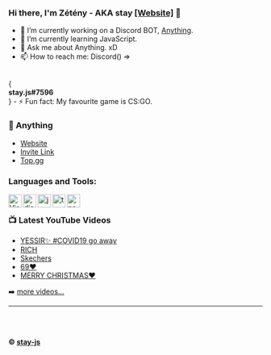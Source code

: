 ### Hi there, I'm Zétény - AKA stay [[Website]](https://staysite.tk/) 👋


- 🔭 I’m currently working on a Discord BOT, [Anything](https://anything-site.tk/).
- 🌱 I’m currently learning JavaScript.
- 💬 Ask me about Anything. xD
- 📫 How to reach me: Discord() => 
<br />
{ 
<br />
<strong>stay.js#7596</strong> 
<br />
}
- ⚡ Fun fact: My favourite game is CS:GO.

### 🤖 Anything
- [Website](https://anything-site.tk/)
- [Invite Link](https://discord.com/oauth2/authorize?client_id=796973403307376671&scope=bot&permissions=8)
- [Top.gg](https://top.gg/bot/796973403307376671)

### Languages and Tools:

<img align="left" alt="Visual Studio Code" width="26px" src="https://i.imgur.com/LwSdAlE.png" />
<img align="left" alt="discord.js" width="26px" src="https://i.imgur.com/SI1DZf3.png" />
<img align="left" alt="js" width="26px" src="https://i.imgur.com/3u1wzwE.png" />
<img align="left" alt="ts" width="26px" src="https://i.imgur.com/vSgFULR.png" />
<img align="left" alt="node.js" width="26px" src="https://i.imgur.com/tYLFZBh.png" /> 

<br />

### 📺 Latest YouTube Videos

<!-- YOUTUBE:START -->
- [YESSIR✨ #COVID19​ go away](https://www.youtube.com/watch?v=tV39oXjtn4A)
- [RICH](https://www.youtube.com/watch?v=_uiBRYyRblU)
- [Skechers](https://www.youtube.com/watch?v=tPYgIVTqerw)
- [69❤](https://www.youtube.com/watch?v=GfvllwVS1u8)
- [MERRY CHRISTMAS❤](https://www.youtube.com/watch?v=9yajNsW_OrY)
<!-- YOUTUBE:END -->

➡️ [more videos...](https://www.youtube.com/channel/UCEGp1S_QTS3goAVX1cVw-tQ)

---


<br />
<br />




**© [stay-js](https://github.com/stay-js)**
